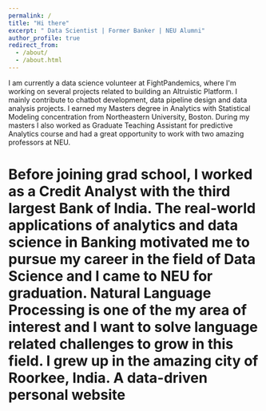 ```yaml
---
permalink: /
title: "Hi there"
excerpt: " Data Scientist | Former Banker | NEU Alumni"
author_profile: true
redirect_from: 
  - /about/
  - /about.html
---
```


I am currently a data science volunteer at FightPandemics, where I'm working on several projects related to building an Altruistic Platform. I mainly contribute to chatbot development, data pipeline design and data analysis projects.
I earned my Masters degree in Analytics with Statistical Modeling concentration from Northeastern University, Boston. During my masters I also worked as Graduate Teaching Assistant for predictive Analytics course and had a great opportunity to work with two amazing professors at NEU.

Before joining grad school, I worked as a Credit Analyst with the third largest Bank of India. The real-world applications of analytics and data science in Banking motivated me to pursue my career in the field of Data Science and I came to NEU for graduation.
Natural Language Processing is one of the my area of interest and I want to solve language related challenges to grow in this field.
I grew up in the amazing city of Roorkee, India. 
A data-driven personal website
======
